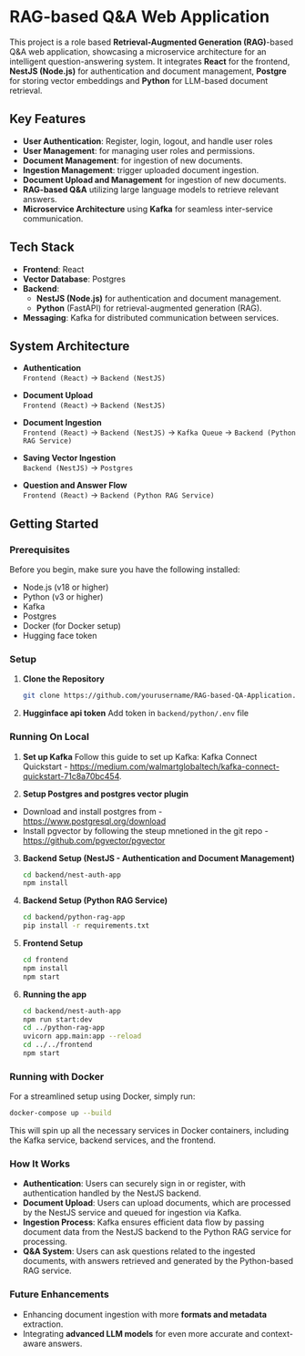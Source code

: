 # RAG-based Q&A Web Application

This project is a role based **Retrieval-Augmented Generation (RAG)**-based Q&A web application, showcasing a microservice architecture for an intelligent question-answering system. It integrates **React** for the frontend, **NestJS (Node.js)** for authentication and document management, **Postgre** for storing vector embeddings and **Python** for LLM-based document retrieval.

## Key Features
- **User Authentication**: Register, login, logout, and handle user roles
- **User Management**: for managing user roles and permissions.
- **Document Management**: for ingestion of new documents.
- **Ingestion Management**: trigger uploaded document ingestion.
- **Document Upload and Management** for ingestion of new documents.
- **RAG-based Q&A** utilizing large language models to retrieve relevant answers.
- **Microservice Architecture** using **Kafka** for seamless inter-service communication.

## Tech Stack
- **Frontend**: React
- **Vector Database**: Postgres
- **Backend**: 
  - **NestJS (Node.js)** for authentication and document management.
  - **Python** (FastAPI) for retrieval-augmented generation (RAG).
- **Messaging**: Kafka for distributed communication between services.

## System Architecture

- **Authentication**  
  `Frontend (React)` → `Backend (NestJS)`

- **Document Upload**  
  `Frontend (React)` → `Backend (NestJS)`

- **Document Ingestion**  
  `Frontend (React)` → `Backend (NestJS)` → `Kafka Queue` → `Backend (Python RAG Service)`

- **Saving Vector Ingestion**  
  `Backend (NestJS)` → `Postgres`

- **Question and Answer Flow**  
  `Frontend (React)` → `Backend (Python RAG Service)`

## Getting Started

### Prerequisites
Before you begin, make sure you have the following installed:
- Node.js (v18 or higher)
- Python (v3 or higher)
- Kafka
- Postgres
- Docker (for Docker setup)
- Hugging face token

### Setup

1. **Clone the Repository**
   ```bash
   git clone https://github.com/yourusername/RAG-based-QA-Application.git

2. **Hugginface api token**
   Add token in `backend/python/.env` file

### Running On Local

1. **Set up Kafka**
Follow this guide to set up Kafka: Kafka Connect Quickstart - https://medium.com/walmartglobaltech/kafka-connect-quickstart-71c8a70bc454.

2. **Setup Postgres and postgres vector plugin**
- Download and install postgres from - https://www.postgresql.org/download
- Install pgvector by following the steup mnetioned in the git repo -https://github.com/pgvector/pgvector

3. **Backend Setup (NestJS - Authentication and Document Management)**
   ```bash
   cd backend/nest-auth-app
   npm install

4. **Backend Setup (Python RAG Service)**
   ```bash
   cd backend/python-rag-app
   pip install -r requirements.txt

5. **Frontend Setup**
   ```bash
   cd frontend
   npm install
   npm start

7. **Running the app**
   ```bash
   cd backend/nest-auth-app
   npm run start:dev
   cd ../python-rag-app
   uvicorn app.main:app --reload
   cd ../../frontend
   npm start
   

### Running with Docker
For a streamlined setup using Docker, simply run:
   ```bash
   docker-compose up --build
   ```

This will spin up all the necessary services in Docker containers, including the Kafka service, backend services, and the frontend.

### How It Works
- **Authentication**: Users can securely sign in or register, with authentication handled by the NestJS backend.
- **Document Upload**: Users can upload documents, which are processed by the NestJS service and queued for ingestion via Kafka.
- **Ingestion Process**: Kafka ensures efficient data flow by passing document data from the NestJS backend to the Python RAG service for processing.
- **Q&A System**: Users can ask questions related to the ingested documents, with answers retrieved and generated by the Python-based RAG service.

### Future Enhancements
- Enhancing document ingestion with more **formats and metadata** extraction.
- Integrating **advanced LLM models** for even more accurate and context-aware answers.
